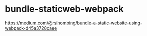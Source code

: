 # bundle-staticweb-webpack

https://medium.com/@rsihombing/bundle-a-static-website-using-webpack-d45a3728caee
